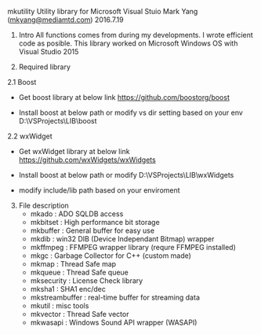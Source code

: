 


mkutility 
Utility library for Microsoft Visual Stuio
Mark Yang  (mkyang@mediamtd.com)
2016.7.19


1. Intro
All functions comes from during my developments.
I wrote efficient code as posible.
This library worked on Microsoft Windows OS with Visual Studio 2015

2. Required library

2.1 Boost
   - Get boost library at below link
      https://github.com/boostorg/boost

   - Install boost at below path or modify vs dir setting based on your env
      D:\VSProjects\LIB\boost

2.2 wxWidget
   - Get wxWidget library at below link
      https://github.com/wxWidgets/wxWidgets
   
   - Install boost at below path or modify
      D:\VSProjects\LIB\wxWidgets

   - modify include/lib path based on your enviroment


3. File description
   - mkado     :  ADO SQLDB access
   - mkbitset   : High performance bit storage 
   - mkbuffer  : General buffer for easy use
   - mkdib      : win32 DIB (Device Independant Bitmap) wrapper
   - mkffmpeg : FFMPEG wrapper library (requre FFMPEG installed)
   - mkgc        : Garbage Collector for C++ (custom made)
   - mkmap    :  Thread Safe map
   - mkqueue :  Thread Safe queue
   - mksecurity : License Check library
   - mksha1      : SHA1 enc/dec
   - mkstreambuffer : real-time buffer for streaming data
   - mkutil         : misc tools
   - mkvector    : Thread Safe vector
   - mkwasapi  : Windows Sound API wrapper (WASAPI)


  

   


